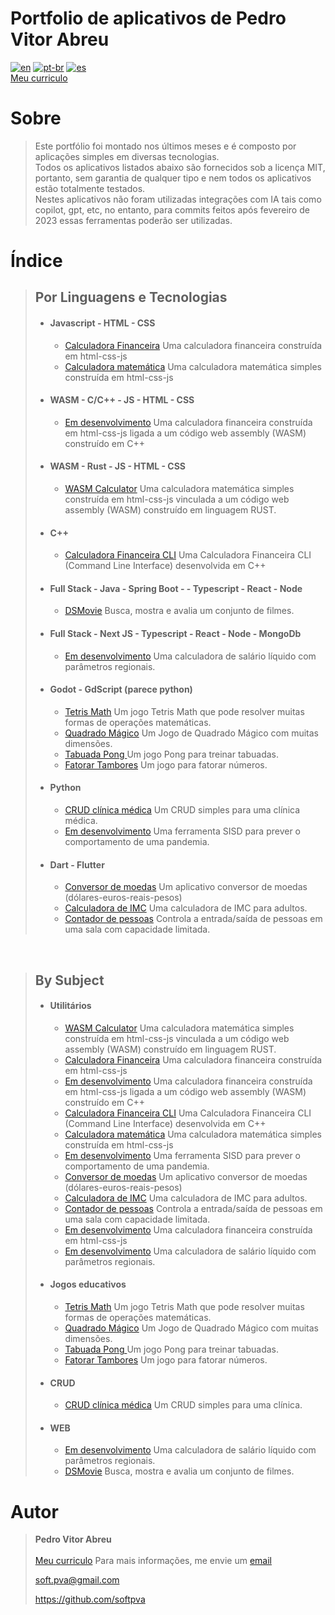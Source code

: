 # **Portfolio de aplicativos de Pedro Vitor Abreu** 
[![en](https://img.shields.io/badge/lang-en-red.svg)](https://github.com/softpva)
[![pt-br](https://img.shields.io/badge/lang-pt--br-green.svg)](./README.pt-br.md)
[![es](https://img.shields.io/badge/lang-es-yellow.svg)](./README.es.md)  
[Meu curriculo](https://github.com/softpva/softpva/blob/main/curriculum.pt-br.md)

# Sobre
> Este portfólio foi montado nos últimos meses e é composto por aplicações simples em diversas tecnologias.  
> Todos os aplicativos listados abaixo são fornecidos sob a licença MIT, portanto, sem garantia de qualquer tipo e nem todos os aplicativos estão totalmente testados.  
> Nestes aplicativos não foram utilizadas integrações com IA tais como copilot, gpt, etc, no entanto, para commits feitos após fevereiro de 2023 essas ferramentas poderão ser utilizadas.

# Índice
> ## **Por Linguagens e Tecnologias**
> * #### Javascript - HTML - CSS
>   * [Calculadora Financeira](https://github.com/softpva/financialJsCalculator) Uma calculadora financeira construída em html-css-js
>   * [Calculadora matemática](https://github.com/softpva/calculator) Uma calculadora matemática simples construída em html-css-js
> * #### WASM - C/C++ - JS - HTML - CSS
>   * [Em desenvolvimento](https://github.com/softpva/financial_calculator) Uma calculadora financeira construída em html-css-js ligada a um código web assembly (WASM) construído em C++
> * #### WASM - Rust - JS - HTML - CSS
>   * [WASM Calculator](https://github.com/softpva/wasm_calculator) Uma calculadora matemática simples construída em html-css-js vinculada a um código web assembly  (WASM) construído em linguagem RUST.
> * #### C++
>   * [Calculadora Financeira CLI](https://github.com/softpva/financial_calculator_cli) Uma Calculadora Financeira CLI (Command Line Interface) desenvolvida em C++
> * #### Full Stack - Java - Spring Boot - - Typescript - React - Node
>   * [DSMovie](https://github.com/softpva/dsmovie) Busca, mostra e avalia um conjunto de filmes.
> * #### Full Stack - Next JS - Typescript - React - Node - MongoDb
>   * [Em desenvolvimento](https://github.com/softpva/net_salary) Uma calculadora de salário líquido com parâmetros regionais.
> * #### Godot - GdScript (parece python)
>   * [Tetris Math](https://github.com/softpva/tetrisMath) Um jogo Tetris Math que pode resolver muitas formas de operações matemáticas.
>   * [Quadrado Mágico](https://github.com/softpva/magicSquare) Um Jogo de Quadrado Mágico com muitas dimensões.
>   * [Tabuada Pong ](https://github.com/softpva/pongMultiplicationTable) Um jogo Pong para treinar tabuadas.
>   * [Fatorar Tambores](https://github.com/softpva/factorizeBarrels) Um jogo para fatorar números.
> * #### Python
>   * [CRUD clínica médica](https://github.com/softpva/clinic) Um CRUD simples para uma clínica médica.
>   * [Em desenvolvimento](https://github.com/softpva/pandemic_forecast) Uma ferramenta SISD para prever o comportamento de uma pandemia.
> * #### Dart - Flutter
>   * [Conversor de moedas](https://github.com/softpva/currencies_converter) Um aplicativo conversor de moedas (dólares-euros-reais-pesos)
>   * [Calculadora de IMC](https://github.com/softpva/bmi_calculator) Uma calculadora de IMC para adultos.
>   * [Contador de pessoas](https://github.com/softpva/people_counter) Controla a entrada/saída de pessoas em uma sala com capacidade limitada.

<br/>

> ## **By Subject**
> * #### Utilitários
>   * [WASM Calculator](https://github.com/softpva/wasm_calculator) Uma calculadora matemática simples construída em html-css-js vinculada a um código web assembly  (WASM) construído em linguagem RUST.
>   * [Calculadora Financeira](https://github.com/softpva/financialJsCalculator) Uma calculadora financeira construída em html-css-js
>   * [Em desenvolvimento](https://github.com/softpva/financial_calculator) Uma calculadora financeira construída em html-css-js ligada a um código web assembly (WASM) construído em C++
>   * [Calculadora Financeira CLI](https://github.com/softpva/financial_calculator_cli) Uma Calculadora Financeira CLI (Command Line Interface) desenvolvida em C++
>   * [Calculadora matemática](https://github.com/softpva/calculator) Uma calculadora matemática simples construída em html-css-js
>   * [Em desenvolvimento](https://github.com/softpva/pandemic_forecast) Uma ferramenta SISD para prever o comportamento de uma pandemia.
>   * [Conversor de moedas](https://github.com/softpva/currencies_converter) Um aplicativo conversor de moedas (dólares-euros-reais-pesos)
>   * [Calculadora de IMC](https://github.com/softpva/bmi_calculator) Uma calculadora de IMC para adultos.
>   * [Contador de pessoas](https://github.com/softpva/people_counter) Controla a entrada/saída de pessoas em uma sala com capacidade limitada.
>   * [Em desenvolvimento](https://github.com/softpva/financialJsCalculator) Uma calculadora financeira construída em html-css-js
>   * [Em desenvolvimento](https://github.com/softpva/net_salary) Uma calculadora de salário líquido com parâmetros regionais.
> * #### Jogos educativos
>   * [Tetris Math](https://github.com/softpva/tetrisMath) Um jogo Tetris Math que pode resolver muitas formas de operações matemáticas.
>   * [Quadrado Mágico](https://github.com/softpva/magicSquare) Um Jogo de Quadrado Mágico com muitas dimensões.
>   * [Tabuada Pong ](https://github.com/softpva/pongMultiplicationTable) Um jogo Pong para treinar tabuadas.
>   * [Fatorar Tambores](https://github.com/softpva/factorizeBarrels) Um jogo para fatorar números.
> * #### CRUD
>   * [CRUD clínica médica](https://github.com/softpva/clinic) Um CRUD simples para uma clínica.
> * #### WEB
>   * [Em desenvolvimento](https://github.com/softpva/net_salary) Uma calculadora de salário líquido com parâmetros regionais.
>   * [DSMovie](https://github.com/softpva/dsmovie) Busca, mostra e avalia um conjunto de filmes.  

# Autor
> **Pedro Vitor Abreu**
> <br/>  
> [Meu curriculo](https://github.com/softpva/softpva/blob/main/curriculum.pt-br.md)
> Para mais informações, me envie um [email](mailto:soft.pva@gmail.com)
>
> <soft.pva@gmail.com>
>
> <https://github.com/softpva>
